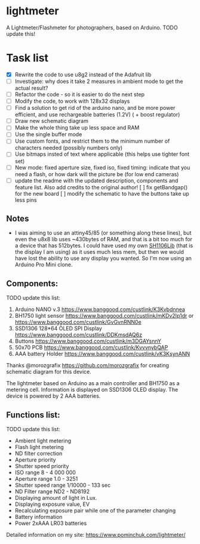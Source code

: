 # lightmeter
A Lightmeter/Flashmeter for photographers, based on Arduino.
TODO update this!

# Task list
 - [x] Rewrite the code to use u8g2 instead of the Adafruit lib
 - [ ] Investigate: why does it take 2 measures in ambient mode to get the actual result?
 - [ ] Refactor the code - so it is easier to do the next step
 - [ ] Modify the code, to work with 128x32 displays
- [ ] Find a solution to get rid of the arduino nano, and be more power efficient, and use rechargeable batteries (1.2V) ( + boost regulator)
- [ ] Draw new schematic diagram
- [ ] Make the whole thing take up less space and RAM
 - [ ] Use the single buffer mode
 - [ ] Use custom fonts, and restrict them to the minimum number of characters needed (possibly numbers only)
 - [ ] Use bitmaps insted of text where applicable (this helps use tighter font set)
- [ ] New mode: fixed aperture size, fixed iso, fixed timing: indicate that you need a flash, or how dark will the picture be (for low end cameras)
- [ ] update the readme with the updated description, components and feature list. Also add credits to the original author!
[ ] fix getBandgap() for the new board
[ ] modify the schematic to have the buttons take up less pins

## Notes
 - I was aiming to use an attiny45/85 (or something along these lines), but even the u8x8 lib uses ~430bytes of RAM, and that is a bit too much for a device that has 512bytes. I could have used my own [SH1106Lib](https://github.com/notisrac/SH1106Lib) (that is the display I am using) as it uses much less mem, but then we would have lost the ability to use any display you wanted. So I'm now using an Arduino Pro Mini clone.

## Components:
TODO update this list:
1. Arduino NANO v.3 https://www.banggood.com/custlink/K3Kvbdnnea
2. BH1750 light sensor https://www.banggood.com/custlink/mKDv2Ip1dr or https://www.banggood.com/custlink/GvGvnRNN0e
3. SSD1306 128*64 OLED SPI Display https://www.banggood.com/custlink/DDKmsdAQ6z
4. Buttons https://www.banggood.com/custlink/m3DGAYsnnY
5. 50x70 PCB https://www.banggood.com/custlink/KvvvnybQAP
6. AAA battery Holder https://www.banggood.com/custlink/vK3KsynANN

Thanks @morozgrafix https://github.com/morozgrafix for creating schematic diagram for this device.

The lightmeter based on Arduino as a main controller and BH1750 as a metering cell. Information is displayed on SSD1306 OLED display. The device is powered by 2 AAA batteries.

## Functions list:
TODO update this list:
* Ambient light metering
* Flash light metering
* ND filter correction
* Aperture priority
* Shutter speed priority
* ISO range 8 - 4 000 000
* Aperture range 1.0 - 3251
* Shutter speed range 1/10000 - 133 sec
* ND Filter range ND2 - ND8192
* Displaying amount of light in Lux.
* Displaying exposure value, EV
* Recalculating exposure pair while one of the parameter changing
* Battery information
* Power 2xAAA LR03 batteries

Detailed information on my site: https://www.pominchuk.com/lightmeter/
